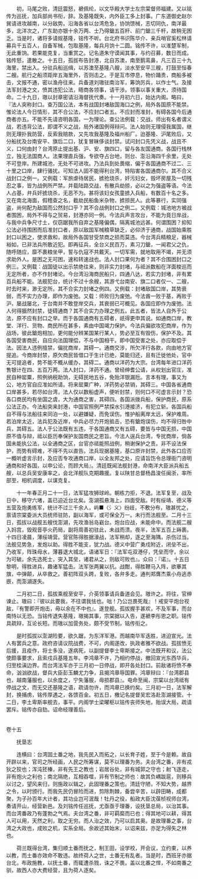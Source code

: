 <!-- { "loadSidebar": true } -->
　　初，马尾之败，清廷震怒，褫佩纶，以文华殿大学士左宗棠督师福建。又以铭传为巡抚，加兵部尚书衔，辞。及基隆既失，内外臣工多上封事。广东道御史赵尔巽请进攻越南，以分敌势。沿海各省以台湾危急，协饷馈械，志切同仇，南洋最多，北洋次之，广东助亦银十余万两、士乃得鎗五百杆、前门鎗三千杆，故稍无困乏。当是时，诸将多请规基隆，铭传不听。台北府书识陈华介、亲兵哨官奚松林请募兵千五百人，自备军械，包取基隆，每兵月饷十二圆。铭传不许，以淮楚军制，无此重饷。若果能克复，当重赏之。记名道朱守谟闻其事，与约召募，数日而成。铭传怒，遣散之。十五日，孤拔布告封港，北自苏澳，南至鹅鸾鼻，凡三百三十九海里，禁出入。分驻兵船巡缉，以苏澳至基隆八艘，淡水至安平三艘，打鼓至恒春二艘。航行之船须距岸五海里外，否则击之。于是互市停息，物价踊贵，商船多被击，文报不通，密以渔舟往来。兵备道刘璈驻南治军，筹饷厉兵，以作士气。及接法军封港之文，愤其违犯公法，晤商各领事，请干涉。领事以事关重大，须待国命。二十九日，璈以封章密请沿海督抚代奏。十一月初六日，始达内阁。略曰，『法人突称封口。查万国公法，本有战国封堵敌国海口之例，局外各国原不能禁。惟论法人今日情形，其不合公法，不应封口者五。不应封而准封，有碍各国今后通商者亦五。不能不先请咨明各国，一为理论。查公法例载：交战，师出有名者谓义战，若违背公法，即谓不义之战，局外诸国例得辩问。法人始则无理侵我属国，继则无理扑我防营，反索我赔款，又先攻我基隆及福州船厂。迨基隆、沪尾败后，又分船扰及台南安平、旗后二口，犹复冒昧侈谈封禁。试问封口先凭义战，战且不义，口何由封？台湾原止提出基、沪、安、旗四口，留与各友国通商。各国行栈林立，独无法国商人。法果理直兵强，专欲夺占台地，则台、澎沿海四千余里，无处不可登岸。所建城池，无处不可进攻。乃法兵到处畏缩，偏于各国通商不过二、三十里之口岸，肆行骚扰。可知法人固不能得利台湾，特陷害各国通商尔。其不合义战封口之例一。又例载：军旅虐待居民，掳抢烧杀，奸污妇女，毁坏房屋及一切残忍之事，皆为战例所严禁。并载陆路交战，有散兵劫掠，必以之为强盗等语。今法人占基，弁兵奸掳烧杀，无恶不为。甚将该妇女孩童掳入兵船，有数百十名之多。又在南北海面，假稽查之名，截劫民船鱼米杂物，掳掠民人。此等暴行，实同强盗，尚何配为敌国而公然封口乎？其不合战例封口之例二。又例载：城池地方被战者围困，局外不得与之贸易，封港亦同一例。今法兵声言攻台，不能为竟日岸战，与我中兵争尺寸土，仅窃踞我所自弃之基隆偏偶，隔离城池远甚。何谓围困？抑知公法必待围困而后准封口者，原以敌国军械粮草缺乏，必仰济于通商，战国始乘胜封口以困之，使求救和，故局外各国甘受禁商之损而莫违。今台湾兵精粮足，器械裕如，已非法兵所敢近犯。即再征兵，全台义民百万，素习刀鎗，一闻君父之仇，随呼随应，靡不裹粮坐甲，誓与仇寇不共戴天。一切军需，就地取用不竭，并无须求助外人。是困之无可困，速和转速战也。法人封口果何为者？其不合围困封口之例三。又例载：战国徒以出示禁绝往来，则非实力封堵，与祗派数船在洋面梭巡而无定所者，亦不作封堵论。今台湾沿海商民船只，四通八达，若实力封堵，非有累百兵船不能。法舰犯台，统计不过十余艘，其游弋台南安、旗二口者仅一、二艘，时去时来，渺无定所。其不合实力封堵之例四。又例载：封堵敌国口岸，其势衰弱，而不实力办理，即作为废弛。又载：师败归为废弛。今法酋一败于基，再败于沪，屡战屡北，于台南并不敢登岸交兵，其衰弱已可概见。各国应即作为废弛。法人何得腼然封禁，徒碍通商？其不合实力办理之例五。此五者，皆法人自外于公法，原不应有封口之举。而于各国通商有五碍者，祇得更申其说。如通商口岸，教堂、洋行、货物、商民所在甚多，素由中国竭力保护。今法兵偏欲攻犯商岸，作为战场，彼此鎗炮相加，更何能分辨某国某行某人，势必至互有毁伤，保护不及。其各国受害商民，自应向法国理偿，不与中国相干。即中国受害之处，亦应取偿于法。因法人违例擅禁，偏扰商岸，其碍一。通商交涉，所欠洋行各款，向由地方官提追。今商岸封禁，原欠商民皆借口于生计已绝，莫能归还，且有迁徙他处，官中无可提追者，势不能不概从缓办，其碍二。通商以洋药为大宗。台湾每年进口洋药售银计在四、五百万两。法人封口，洋药不通。曾经绅耆公请，从权划出官庄，准民自种罂粟，照例纳税助饷，无碍民地五谷，免贻洋银漏卮。言本有理，事又为公，地方官自应准如所请。将来罂粟广种，洋药势必禁销，其碍三。中国各省通商口岸甚多，若尽如台湾，法人仅以数船虚声，便听封禁，则何口不可虚言示封？恐各口商民均有坐国之虞，大为通商之害，其碍四。各国派拨兵船，保护商民，原系公法正办。今法船突来封港，中国官照例严禁探水引港接济，有犯立斩。各国兵船自不得与法船往来同泊一处，以避嫌疑，而免误伤。惟护船离岸太远，保护难周。若泊岸太近，法兵犯及近岸，中兵必尽力开炮抵击，恐有鎗炮误伤，均不得归咎中兵，其碍五。法人于公法既有五违，于各国通商又有五碍，要皆与中国无损，中国原不值与辩，祗以臣历奉保护友国商民之恩旨。今法人逞兵台湾，专扰商岸，倘各国未能执公法，以全通商之区，台官亦祗能照战例，稍谢保护之责。非不设法保护，而势有碍难，不得不先以直告。法兵现据基隆，基口原许封禁，此外各口应否一概听虚言示封，及应否专攻通商口岸，以全友邦之处，应请旨饬令总理衙门咨明通商和好各国，以申公论，而顾大局』。清廷既闻法舰封港，命南洋大臣派兵船五艘，以总兵吴安康率之，会北洋舰队克期趣援。复以陕甘总督杨昌浚任闽浙，率所部至，相机调度，以谋克复。

　　十一年春正月二十一日，法军猛攻狮球岭。朝栋力拒，不退。法军复至，战及日中，移守六堵，盖已迫近台北矣。澎湖孤悬海上，四面受敌。时有绥靖、德义等五营及炮勇练军，统计不过三千余人，屿■〈氵义〉纷歧，不敷分布，璈甚忧之，禀请宗棠委派大员统师驻防，副以海军，或可保全万一。未行而法舰至。二月十三日，孤拔以战舰五艘伐澎湖，先攻渔翁岛巀台。炮台应战，未能命中。而法舰二艘入妈宫，毁观音亭火药局，副将周善初驻此，未战而溃。夜半，法军五百上嵵裹。十四日凌晨，薄绥靖营。营官陈得胜据濠战，法军稍却，逐之至海隅，杀伤过当。法舰见势急，发炮以助。得胜不能支，犹力战。德义中营广勇戍附近，闭垒不出，乃收军，阵珠母水，薄暮退大城北，语诸军日：『法军屯双港仔，凭垒而守，余以为可破。余先选死士，突入其垒，诸君从之，则敌可败也』。众曰：『诺』。十五日黎明，得胜进兵，趣诸军猛击。法军张两翼以抗。战酣，得胜鞭马入阵，欲搴其旗，中弹颠，从卒救之。善初阵双头跨，复败，各弁多走。通判郑膺杰乘小舟逃赤嵌，而澎湖遂失。

　　二月初二日，孤拔乘舰至安平，介英领事请兵备道会见。璈许之。将往，官绅谏止。璈曰：『彼以此要我，不往谓我怯也。咄！乃公岂畏死哉』！戒安平炮台视敌，『有警即开炮击，毋以余在不中也』。遂登舰。孤拔握手甚欢，不及军事，而台南恃以无恐。当铭传退失基隆，璈揭其事，宗棠据以入告，遂褫李彤恩之职。铭传具疏辩，互论长短。而璈以加营务处，颇不受节制，铭传衔之。

　　是时孤拔以澎湖险要，欲久踞，为东洋军港。而越南华军迭胜，进迫宣光。法人有罢兵之意。政府咨请议院战费，不可，内阁遂改，执政者雅不欲战。孤拔愤无后援，且疫作，将士多没，遂病死，以副提督李士卑斯接之。中法既开和议，法公使颇事要求，且索戍兵基隆五年。李鸿章不许，乃相约停战，撤回宣光东西华兵，归至桂滇边界。而台湾法军亦于三月初一日停战，即开各处封口。前敌诸将愤不奉命，汹汹欲战，督兵大臣彭玉麟尤力争，且揭鸿章辱国罪。鸿章辩曰：『台湾郡县也，越南藩服也，以余度之，宁失藩服，毋损郡县』。电命至闽，宗棠以台湾祗有停战之文，而无交还基隆之语，疏请勿许，而鸿章已换约矣。三月初一日，法军解封，换捕虏，铭传厚遇之，各馈百金。初五日，檄记名提督吴宏洛赴澎湖接管。十二日，李土卑斯率舰去，事平。内阁学士梁曜枢以铭传丧师失地，贻误大局，疏请罢斥。铭传亦自劾。诏命经理善后。  
　 

卷十五

　　抚垦志

　　连横曰：台湾固土番之地，我先民入而拓之，以长育子姓，至于今是赖。故自开辟以来，官司之所经画，人民之所筹谋，莫不以理番为务。夫台湾之番，非有戎狄之狡也；浑沌狉榛，非有先王之教也；岩居谷处，非有城郭之守也；射飞逐走，非有炮火之利也；南北隔绝，互相吞噬，非有节制之师也：故其负嵎跋扈，则移兵以讨之，望风来归，则施政以辑之，此固理番之策也。清廷守陋，不知大势，越界之令，以时颁行。而我先民仍冒险而进，剪除荆棘，备尝辛苦，以辟田畴，成都聚，为子孙百年大计者，其功业岂可泯哉！牡丹之役，船政大臣沈葆桢视师台湾，奏请开山，经营新邑。及刘铭传任巡抚，尤亟亟于理番，设抚垦总局，以治其事。而台湾番政乃有蓬勃之气焉。夫台湾之番，非可羁縻而已也；得其地可以耕，得其人可以用，天然之利，取之无穷。而人治之效，乃可以启其奥。是故理番之事，台湾之大政也，成败之机，实系全局。余故述其始末，以诏来兹，亦足为得失之林也。

　　荷兰既得台湾，集归顺土番而抚之，制王田，设学校，开会议，立约束，以养以教，而土番亦效命不敢违。故终荷人之世，土番无有乱者。当是时，西班牙亦据台北，布政施教，以抚土番，而辄遭杀戮，诛之不畏。盖以北番之悍，不如南番之驯，故西人亦大费经营，且为荷人逐矣。

